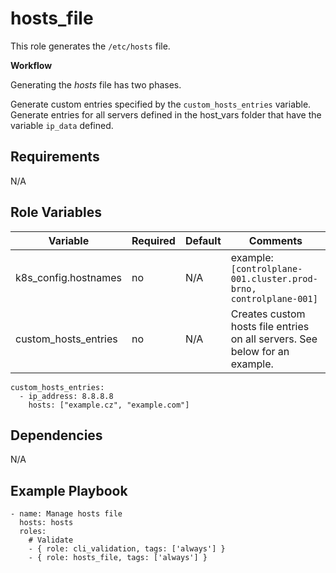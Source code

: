 hosts_file
=========

This role generates the `/etc/hosts` file.

**Workflow**

Generating the *hosts* file has two phases.

Generate custom entries specified by the `custom_hosts_entries` variable.
Generate entries for all servers defined in the host_vars folder that have the variable `ip_data` defined.


Requirements
------------
N/A


Role Variables
--------------
| Variable          | Required | Default | Comments |
|-------------------|----------|---------|----------|
| k8s_config.hostnames | no | N/A | example: `[controlplane-001.cluster.prod-brno, controlplane-001]` |
| custom_hosts_entries | no | N/A | Creates custom hosts file entries on all servers. See below for an example. |

```
custom_hosts_entries:
  - ip_address: 8.8.8.8
    hosts: ["example.cz", "example.com"]
```


Dependencies
------------
N/A

Example Playbook
----------------

```
- name: Manage hosts file
  hosts: hosts
  roles:
    # Validate
    - { role: cli_validation, tags: ['always'] }
    - { role: hosts_file, tags: ['always'] }
```
